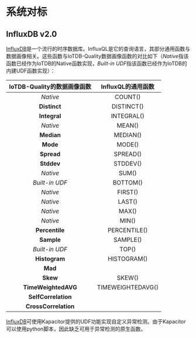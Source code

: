 <!--

    Licensed to the Apache Software Foundation (ASF) under one
    or more contributor license agreements.  See the NOTICE file
    distributed with this work for additional information
    regarding copyright ownership.  The ASF licenses this file
    to you under the Apache License, Version 2.0 (the
    "License"); you may not use this file except in compliance
    with the License.  You may obtain a copy of the License at
    
        http://www.apache.org/licenses/LICENSE-2.0
    
    Unless required by applicable law or agreed to in writing,
    software distributed under the License is distributed on an
    "AS IS" BASIS, WITHOUT WARRANTIES OR CONDITIONS OF ANY
    KIND, either express or implied.  See the License for the
    specific language governing permissions and limitations
    under the License.

-->
# 系统对标

## InfluxDB v2.0
[InfluxDB](https://www.influxdata.com/products/influxdb/)是一个流行的时序数据库。InfluxQL是它的查询语言，其部分通用函数与数据画像相关。这些函数与IoTDB-Quality数据画像函数的对比如下（*Native*指该函数已经作为IoTDB的Native函数实现，*Built-in UDF*指该函数已经作为IoTDB的内建UDF函数实现）：       


| IoTDB-Quality的数据画像函数 | InfluxQL的通用函数 |
| :-------------------------: | :----------------: |
|          *Native*           |      COUNT()       |
|        **Distinct**         |     DISTINCT()     |
|        **Integral**         |     INTEGRAL()     |
|          *Native*           |       MEAN()       |
|         **Median**          |      MEDIAN()      |
|          **Mode**           |       MODE()       |
|         **Spread**          |      SPREAD()      |
|         **Stddev**          |      STDDEV()      |
|          *Native*           |       SUM()        |
|       *Built-in UDF*        |      BOTTOM()      |
|          *Native*           |      FIRST()       |
|          *Native*           |       LAST()       |
|          *Native*           |       MAX()        |
|          *Native*           |       MIN()        |
|       **Percentile**        |    PERCENTILE()    |
|         **Sample**          |      SAMPLE()      |
|       *Built-in UDF*        |       TOP()        |
|        **Histogram**        |    HISTOGRAM()     |
|           **Mad**           |                    |
|          **Skew**           |       SKEW()       |
|     **TimeWeightedAVG**     | TIMEWEIGHTEDAVG()  |
|     **SelfCorrelation**     |                    |
|    **CrossCorrelation**     |                    |

[InfluxDB](https://www.influxdata.com/products/influxdb/)可使用Kapacitor提供的UDF功能实现自定义异常检测。由于Kapacitor可以使用python脚本，因此缺乏可用于异常检测的原生函数。
